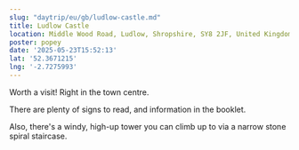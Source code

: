 ```yaml
---
slug: "daytrip/eu/gb/ludlow-castle.md"
title: Ludlow Castle
location: Middle Wood Road, Ludlow, Shropshire, SY8 2JF, United Kingdom
poster: popey
date: '2025-05-23T15:52:13'
lat: '52.3671215'
lng: '-2.7275993'
---
```


Worth a visit! Right in the town centre. 

There are plenty of signs to read, and information in the booklet.

Also, there's a windy, high-up tower you can climb up to via a narrow stone spiral staircase.
